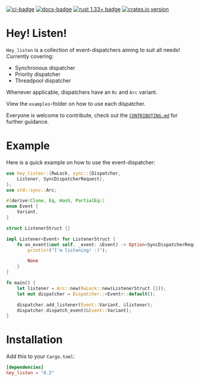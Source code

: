 [![ci-badge][]][ci] [![docs-badge][]][docs] [![rust 1.33+ badge]][rust 1.33+ link] [![crates.io version]][crates.io link]

# Hey! Listen!

`Hey_listen` is a collection of event-dispatchers aiming to suit all needs!\
Currently covering:
* Synchronous dispatcher
* Priority dispatcher
* Threadpool dispatcher

Whenever applicable, dispatchers have an `Rc` and `Arc` variant.

View the `examples`-folder on how to use each dispatcher.

Everyone is welcome to contribute, check out the [`CONTRIBUTING.md`](CONTRIBUTING.md) for further guidance.

# Example

Here is a quick example on how to use the event-dispatcher:

```rust
use hey_listen::{RwLock, sync::{Dispatcher,
    Listener, SyncDispatcherRequest},
};
use std::sync::Arc;

#[derive(Clone, Eq, Hash, PartialEq)]
enum Event {
    Variant,
}

struct ListenerStruct {}

impl Listener<Event> for ListenerStruct {
    fn on_event(&mut self, _event: &Event) -> Option<SyncDispatcherRequest> {
        println!("I'm listening! :)");

        None
    }
}

fn main() {
    let listener = Arc::new(RwLock::new(ListenerStruct {}));
    let mut dispatcher = Dispatcher::<Event>::default();

    dispatcher.add_listener(Event::Variant, &listener);
    dispatcher.dispatch_event(&Event::Variant);
}

```

# Installation

Add this to your `Cargo.toml`:

```toml
[dependencies]
hey_listen = "0.2"
```

[ci-badge]: https://img.shields.io/azure-devops/build/lakeware/1942ff94-1b1e-4422-be98-1cd4696568d1/7/breaking-changes.svg?style=flat-square
[ci]: https://dev.azure.com/lakeware/hey_listen/_build?definitionId=7

[docs-badge]: https://img.shields.io/badge/docs-online-5023dd.svg?style=flat-square&colorB=32b6b7
[docs]: https://docs.rs/hey_listen

[rust 1.33+ badge]: https://img.shields.io/badge/rust-1.33+-93450a.svg?style=flat-square&colorB=ff9a0d
[rust 1.33+ link]: https://blog.rust-lang.org/2019/02/28/Rust-1.33.0.html

[crates.io link]: https://crates.io/crates/hey_listen
[crates.io version]: https://img.shields.io/crates/v/hey_listen.svg?style=flat-square&colorB=b73732
